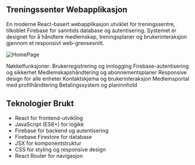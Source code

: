 ## Treningssenter Webapplikasjon
En moderne React-basert webapplikasjon utviklet for treningssentre, tilkoblet Firebase for sanntids database og autentisering. Systemet er designet for å håndtere medlemskap, treningsplaner og brukerinteraksjon gjennom et responsivt web-grensesnitt.

![HomePage](https://github.com/user-attachments/assets/bb02ccd1-e5f6-40eb-9757-8cdc5b5cbdd4)


Nøkkelfunksjoner:
Brukerregistrering og innlogging
Firebase-autentisering og sikkerhet
Medlemskapshåndtering og abonnementsplaner
Responsive design for alle enheter
Kontaktskjema og brukerinteraksjon
Medlemsportal med profilhåndtering
Betalingssystem og planinnhold

## Teknologier Brukt

- React for frontend-utvikling
- JavaScript (ES6+) for logikk
- Firebase for backend og autentisering
- Firebase Firestore for database
- JSX for komponentstruktur
- CSS for styling og responsive design
- React Router for navigasjon
